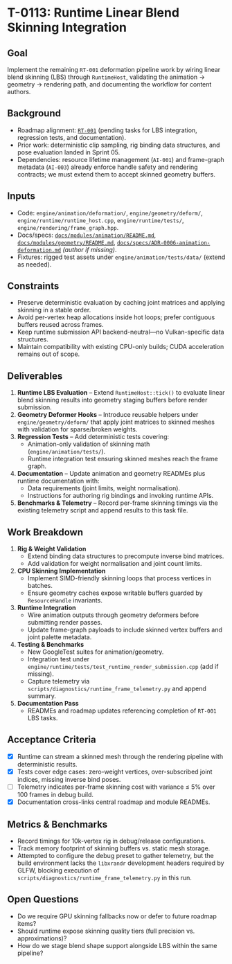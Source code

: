 # T-0113: Runtime Linear Blend Skinning Integration

## Goal
Implement the remaining `RT-001` deformation pipeline work by wiring linear blend skinning (LBS) through
`RuntimeHost`, validating the animation → geometry → rendering path, and documenting the workflow for
content authors.

## Background
- Roadmap alignment: [`RT-001`](../ROADMAP.md#rt-001-animation-deformation-pipeline) (pending tasks for LBS
  integration, regression tests, and documentation).
- Prior work: deterministic clip sampling, rig binding data structures, and pose evaluation landed in Sprint 05.
- Dependencies: resource lifetime management (`AI-001`) and frame-graph metadata (`AI-003`) already enforce
  handle safety and rendering contracts; we must extend them to accept skinned geometry buffers.

## Inputs
- Code: `engine/animation/deformation/`, `engine/geometry/deform/`, `engine/runtime/runtime_host.cpp`,
  `engine/runtime/tests/`, `engine/rendering/frame_graph.hpp`.
- Docs/specs: [`docs/modules/animation/README.md`](../modules/animation/README.md),
  [`docs/modules/geometry/README.md`](../modules/geometry/README.md),
  [`docs/specs/ADR-0006-animation-deformation.md`](../specs/ADR-0006-animation-deformation.md) *(author if missing)*.
- Fixtures: rigged test assets under `engine/animation/tests/data/` (extend as needed).

## Constraints
- Preserve deterministic evaluation by caching joint matrices and applying skinning in a stable order.
- Avoid per-vertex heap allocations inside hot loops; prefer contiguous buffers reused across frames.
- Keep runtime submission API backend-neutral—no Vulkan-specific data structures.
- Maintain compatibility with existing CPU-only builds; CUDA acceleration remains out of scope.

## Deliverables
1. **Runtime LBS Evaluation** – Extend `RuntimeHost::tick()` to evaluate linear blend skinning results into
   geometry staging buffers before render submission.
2. **Geometry Deformer Hooks** – Introduce reusable helpers under `engine/geometry/deform/` that apply joint
   matrices to skinned meshes with validation for sparse/broken weights.
3. **Regression Tests** – Add deterministic tests covering:
   - Animation-only validation of skinning math (`engine/animation/tests/`).
   - Runtime integration test ensuring skinned meshes reach the frame graph.
4. **Documentation** – Update animation and geometry READMEs plus runtime documentation with:
   - Data requirements (joint limits, weight normalisation).
   - Instructions for authoring rig bindings and invoking runtime APIs.
5. **Benchmarks & Telemetry** – Record per-frame skinning timings via the existing telemetry script and append
   results to this task file.

## Work Breakdown
1. **Rig & Weight Validation**
   - Extend binding data structures to precompute inverse bind matrices.
   - Add validation for weight normalisation and joint count limits.
2. **CPU Skinning Implementation**
   - Implement SIMD-friendly skinning loops that process vertices in batches.
   - Ensure geometry caches expose writable buffers guarded by `ResourceHandle` invariants.
3. **Runtime Integration**
   - Wire animation outputs through geometry deformers before submitting render passes.
   - Update frame-graph payloads to include skinned vertex buffers and joint palette metadata.
4. **Testing & Benchmarks**
   - New GoogleTest suites for animation/geometry.
   - Integration test under `engine/runtime/tests/test_runtime_render_submission.cpp` (add if missing).
   - Capture telemetry via `scripts/diagnostics/runtime_frame_telemetry.py` and append summary.
5. **Documentation Pass**
   - READMEs and roadmap updates referencing completion of `RT-001` LBS tasks.

## Acceptance Criteria
- [x] Runtime can stream a skinned mesh through the rendering pipeline with deterministic results.
- [x] Tests cover edge cases: zero-weight vertices, over-subscribed joint indices, missing inverse bind poses.
- [ ] Telemetry indicates per-frame skinning cost with variance ≤ 5% over 100 frames in debug build.
- [x] Documentation cross-links central roadmap and module READMEs.

## Metrics & Benchmarks
- Record timings for 10k-vertex rig in debug/release configurations.
- Track memory footprint of skinning buffers vs. static mesh storage.
- Attempted to configure the debug preset to gather telemetry, but the build environment lacks the `libxrandr` development
  headers required by GLFW, blocking execution of `scripts/diagnostics/runtime_frame_telemetry.py` in this run.

## Open Questions
- Do we require GPU skinning fallbacks now or defer to future roadmap items?
- Should runtime expose skinning quality tiers (full precision vs. approximations)?
- How do we stage blend shape support alongside LBS within the same pipeline?
